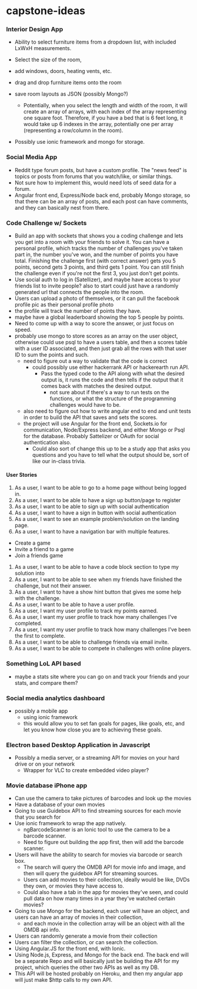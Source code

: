 # capstone-ideas

### Interior Design App

- Ability to select furniture items from a dropdown list, with included LxWxH measurements.
- Select the size of the room,
- add windows, doors, heating vents, etc.
- drag and drop furniture items onto the room
- save room layouts as JSON (possibly Mongo?)

  - Potentially, when you select the length and width of the room, it will create an array of arrays, with each index of the array representing one square foot.  Therefore, if you have a bed that is 6 feet long, it would take up 6 indexes in the array, potentially one per array (representing a row/column in the room).
- Possibly use ionic framework and mongo for storage.


### Social Media App

- Reddit type forum posts, but have a custom profile.  The "news feed" is topics or posts from forums that you watch/like, or similar things.
- Not sure how to implement this, would need lots of seed data for a forum.
- Angular front end, Express/Node back end, probably Mongo storage, so that there can be an array of posts, and each post can have comments, and they can basically nest from there.


### Code Challenge w/ Sockets

- Build an app with sockets that shows you a coding challenge and lets you get into a room with your friends to solve it.  You can have a personal profile, which tracks the number of challenges you've taken part in, the number you've won, and the number of points you have total.  Finishing the challenge first (with correct answer) gets you 5 points, second gets 3 points, and third gets 1 point.  You can still finish the challenge even if you're not the first 3, you just don't get points.
- Use social auth to log in (Satellizer), and maybe have access to your friends list to invite people?  also to start could just have a randomly generated url that connects the people into the room.
- Users can upload a photo of themselves, or it can pull the facebook profile pic as their personal profile photo
- the profile will track the number of points they have.
- maybe have a global leaderboard showing the top 5 people by points.
- Need to come up with a way to score the answer, or just focus on speed.
- probably use mongo to store scores as an array on the user object, otherwise could use psql to have a users table, and then a scores table with a user ID associated, and then just grab all the rows with that user ID to sum the points and such.
  - need to figure out a way to validate that the code is correct
    - could possibly use either hackerrank API or hackerearth run API.
      - Pass the typed code to the API along with what the desired output is, it runs the code and then tells if the output that it comes back with matches the desired output.
        - not sure about if there's a way to run tests on the functions, or what the structure of the programming challenges would have to be.
  - also need to figure out how to write angular end to end and unit tests in order to build the API that saves and sets the scores.
  - the project will use Angular for the front end, Sockets.io for communication, Node/Express backend, and either Mongo or Psql for the database.  Probably Sattelizer or OAuth for social authentication also.
    - Could also sort of change this up to be a study app that asks you questions and you have to tell what the output should be, sort of like our in-class trivia.

#### User Stories
1. As a user, I want to be able to go to a home page without being logged in.
1. As a user, I want to be able to have a sign up button/page to register
1. As a user, I want to be able to sign up with social authentication
1. As a user, I want to have a sign in button with social authentication
1. As a user, I want to see an example problem/solution on the landing page.
1. As a user, I want to have a navigation bar with multiple features.
  - Create a game
  - Invite a friend to a game
  - Join a friends game
1. As a user, I want to be able to have a code block section to type my solution into
1. As a user, I want to be able to see when my friends have finished the challenge, but not their answer.
1. As a user, I want to have a show hint button that gives me some help with the challenge.
1. As a user, I want to be able to have a user profile.
1. As a user, I want my user profile to track my points earned.
1. As a user, I want my user profile to track how many challenges I've completed.
1. As a user, I want my user profile to track how many challenges I've been the first to complete.
1. As a user, I want to be able to challenge friends via email invite.
1. As a user, I want to be able to compete in challenges with online players.



### Something LoL API based

- maybe a stats site where you can go on and track your friends and your stats, and compare them?


### Social media analytics dashboard

- possibly a mobile app
  - using ionic framework
  - this would allow you to set fan goals for pages, like goals, etc, and let you know how close you are to achieving these goals.


### Electron based Desktop Application in Javascript

- Possibly a media server, or a streaming API for movies on your hard drive or on your network
  - Wrapper for VLC to create embedded video player?


### Movie database iPhone app

- Can use the camera to take pictures of barcodes and look up the movies
- Have a database of your own movies
- Going to use Guidebox API to find streaming sources for each movie that you search for
- Use ionic framework to wrap the app natively.
  - ngBarcodeScanner is an Ionic tool to use the camera to be a barcode scanner.
  - Need to figure out building the app first, then will add the barcode scanner.
- Users will have the ability to search for movies via barcode or search box.
  - The search will query the OMDB API for movie info and image, and then will query the guidebox API for streaming sources.
  - Users can add movies to their collection, ideally would be like, DVDs they own, or movies they have access to.
  - Could also have a tab in the app for movies they've seen, and could pull data on how many times in a year they've watched certain movies?
- Going to use Mongo for the backend, each user will have an object, and users can have an array of movies in their collection,
  - and each movie in the collection array will be an object with all the OMDB api info.
- Users can randomly generate a movie from their collection
- Users can filter the collection, or can search the collection.
- Using Angular.JS for the front end, with Ionic.
- Using Node.js, Express, and Mongo for the back end.  The back end will be a separate Repo and will basically just be building the API for my project, which queries the other two APIs as well as my DB.
- This API will be hosted probably on Heroku, and then my angular app will just make $http calls to my own API.
